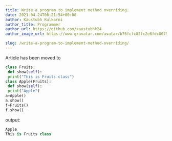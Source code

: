 ```yaml
---
title: Write a program to implement method overriding.
date: 2021-04-24T06:21:54+00:00
author: Kaustubh Kulkarni
author_title: Programmer
author_url: https://github.com/kaustubhk24
author_image_url: https://www.gravatar.com/avatar/b76fcfc82fc2e8fdc8075636f1735f61?s=200

slug: /write-a-program-to-implement-method-overriding/
---
```

Article has been moved to
```python title="file.py"
class Fruits:
 def show(self):
 print("This is Fruits class")
class Apple(Fruits):
 def show(self):
 print("Apple")
a=Apple()
a.show()
f=Fruits()
f.show()
```

output:

```python title="Output"
Apple
This is Fruits class
```